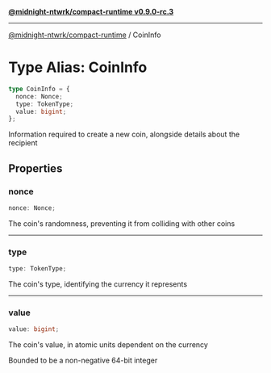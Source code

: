 [**@midnight-ntwrk/compact-runtime v0.9.0-rc.3**](../README.md)

***

[@midnight-ntwrk/compact-runtime](../globals.md) / CoinInfo

# Type Alias: CoinInfo

```ts
type CoinInfo = {
  nonce: Nonce;
  type: TokenType;
  value: bigint;
};
```

Information required to create a new coin, alongside details about the
recipient

## Properties

### nonce

```ts
nonce: Nonce;
```

The coin's randomness, preventing it from colliding with other coins

***

### type

```ts
type: TokenType;
```

The coin's type, identifying the currency it represents

***

### value

```ts
value: bigint;
```

The coin's value, in atomic units dependent on the currency

Bounded to be a non-negative 64-bit integer
